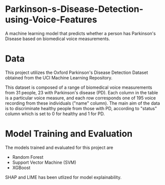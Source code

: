# Parkinson-s-Disease-Detection-using-Voice-Features

A machine learning model that predicts whether a person has Parkinson's Disease based on biomedical voice measurements.

# Data

This project utilizes the Oxford Parkinson's Disease Detection Dataset obtained from the UCI Machine Learning Repository.

This dataset is composed of a range of biomedical voice measurements from 31 people, 23 with Parkinson's disease (PD). Each column in the table is a particular voice measure, and each row corresponds one of 195 voice recording from these individuals ("name" column). The main aim of the data is to discriminate healthy people from those with PD, according to "status" column which is set to 0 for healthy and 1 for PD.

# Model Training and Evaluation

The models trained and evaluated for this project are

- Random Forest
- Support Vector Machine (SVM)
- XGBoost

SHAP and LIME has been utlized for model explainability.
